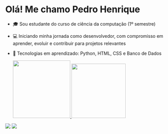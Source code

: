# Olá! Me chamo Pedro Henrique
- 🎓 Sou estudante do curso de ciência da computação (1º semestre)
- 💻 Iniciando minha jornada como desenvolvedor, com compromisso em aprender, evoluir e contribuir para projetos relevantes
- 🧠 Tecnologias em aprendizado: Python, HTML, CSS e Banco de Dados<div>

  <div>
  <a href="https://github.com/pedrotelesss">
  <img height="180em" src="https://github-readme-stats.vercel.app/api?username=pedrotelesss&show_icons=true&theme=transparent&include_all_commits=true&count_private=true"/>
  <img height="170em" src="https://github-readme-stats.vercel.app/api/top-langs/?username=pedrotelesss&layout=compact&langs_count=16&theme=transparent"/>
</div>

  <div>
  <a href = "mailto:contato@rafaballerini.tech"><img src="https://img.shields.io/badge/-Gmail-%23333?style=for-the-badge&logo=gmail&logoColor=white" target="_blank"></a>
  <a href="https://www.linkedin.com/in/rafaella-ballerini-45875016a" target="_blank"><img src="https://img.shields.io/badge/-LinkedIn-%230077B5?style=for-the-badge&logo=linkedin&logoColor=white" target="_blank"></a> 
</div>
